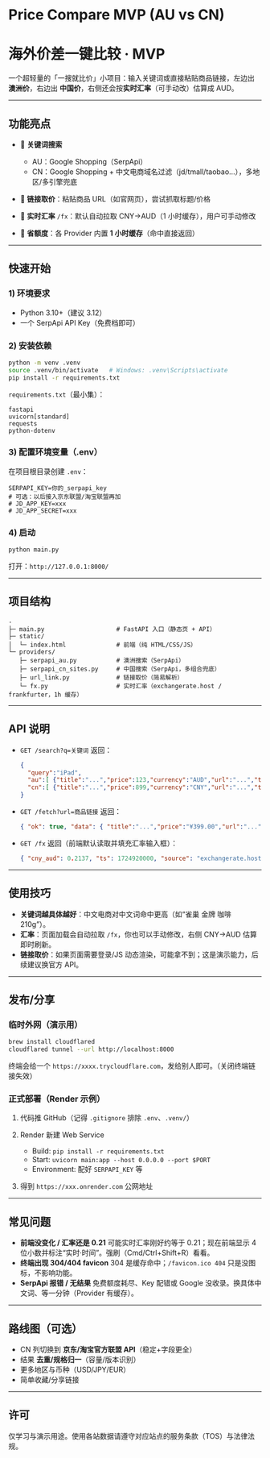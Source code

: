 # Price Compare MVP (AU vs CN)
# 海外价差一键比较 · MVP

一个超轻量的「一搜就比价」小项目：输入关键词或直接粘贴商品链接，左边出 **澳洲价**，右边出 **中国价**，右侧还会按**实时汇率**（可手动改）估算成 AUD。

---

## 功能亮点

* 🔎 **关键词搜索**

  * AU：Google Shopping（SerpApi）
  * CN：Google Shopping + 中文电商域名过滤（jd/tmall/taobao…），多地区/多引擎兜底
* 🔗 **链接取价**：粘贴商品 URL（如官网页），尝试抓取标题/价格
* 💱 **实时汇率** `/fx`：默认自动拉取 CNY→AUD（1 小时缓存），用户可手动修改
* 🧠 **省额度**：各 Provider 内置 **1 小时缓存**（命中直接返回）

---

## 快速开始

### 1) 环境要求

* Python 3.10+（建议 3.12）
* 一个 SerpApi API Key（免费档即可）

### 2) 安装依赖

```bash
python -m venv .venv
source .venv/bin/activate   # Windows: .venv\Scripts\activate
pip install -r requirements.txt
```

`requirements.txt`（最小集）：

```
fastapi
uvicorn[standard]
requests
python-dotenv
```

### 3) 配置环境变量（.env）

在项目根目录创建 `.env`：

```
SERPAPI_KEY=你的_serpapi_key
# 可选：以后接入京东联盟/淘宝联盟再加
# JD_APP_KEY=xxx
# JD_APP_SECRET=xxx
```

### 4) 启动

```bash
python main.py
```

打开：`http://127.0.0.1:8000/`

---

## 项目结构

```
.
├─ main.py                    # FastAPI 入口（静态页 + API）
├─ static/
│  └─ index.html              # 前端（纯 HTML/CSS/JS）
└─ providers/
   ├─ serpapi_au.py           # 澳洲搜索（SerpApi）
   ├─ serpapi_cn_sites.py     # 中国搜索（SerpApi，多组合兜底）
   ├─ url_link.py             # 链接取价（简易解析）
   └─ fx.py                   # 实时汇率（exchangerate.host / frankfurter，1h 缓存）
```

---

## API 说明

* `GET /search?q=关键词`
  返回：

  ```json
  {
    "query":"iPad",
    "au":[ {"title":"...","price":123,"currency":"AUD","url":"...","thumb":"..."} ],
    "cn":[ {"title":"...","price":899,"currency":"CNY","url":"...","thumb":"..."} ]
  }
  ```

* `GET /fetch?url=商品链接`
  返回：

  ```json
  { "ok": true, "data": { "title":"...","price":"¥399.00","url":"..." } }
  ```

* `GET /fx`
  返回（前端默认读取并填充汇率输入框）：

  ```json
  { "cny_aud": 0.2137, "ts": 1724920000, "source": "exchangerate.host" }
  ```

---

## 使用技巧

* **关键词越具体越好**：中文电商对中文词命中更高（如“雀巢 金牌 咖啡 210g”）。
* **汇率**：页面加载会自动拉取 `/fx`，你也可以手动修改，右侧 CNY→AUD 估算即时刷新。
* **链接取价**：如果页面需要登录/JS 动态渲染，可能拿不到；这是演示能力，后续建议换官方 API。

---

## 发布/分享

### 临时外网（演示用）

```bash
brew install cloudflared
cloudflared tunnel --url http://localhost:8000
```

终端会给一个 `https://xxxx.trycloudflare.com`，发给别人即可。（关闭终端链接失效）

### 正式部署（Render 示例）

1. 代码推 GitHub（记得 `.gitignore` 排除 `.env`、`.venv/`）
2. Render 新建 Web Service

   * Build: `pip install -r requirements.txt`
   * Start: `uvicorn main:app --host 0.0.0.0 --port $PORT`
   * Environment: 配好 `SERPAPI_KEY` 等
3. 得到 `https://xxx.onrender.com` 公网地址

---

## 常见问题

* **前端没变化 / 汇率还是 0.21**
  可能实时汇率刚好约等于 0.21；现在前端显示 4 位小数并标注“实时·时间”。强刷（Cmd/Ctrl+Shift+R）看看。
* **终端出现 304/404 favicon**
  304 是缓存命中；`/favicon.ico 404` 只是没图标，不影响功能。
* **SerpApi 报错 / 无结果**
  免费额度耗尽、Key 配错或 Google 没收录。换具体中文词、等一分钟（Provider 有缓存）。

---

## 路线图（可选）

* CN 列切换到 **京东/淘宝官方联盟 API**（稳定+字段更全）
* 结果 **去重/规格归一**（容量/版本识别）
* 更多地区与币种（USD/JPY/EUR）
* 简单收藏/分享链接

---

## 许可

仅学习与演示用途。使用各站数据请遵守对应站点的服务条款（TOS）与法律法规。


